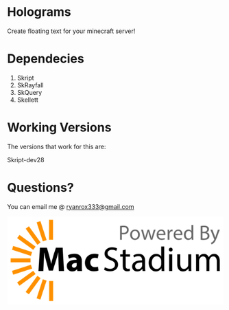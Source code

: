 # Holograms
Create floating text for your minecraft server!

# Dependecies

1. Skript
2. SkRayfall
3. SkQuery
4. Skellett

# Working Versions

The versions that work for this are:

Skript-dev28

# Questions?

You can email me @ ryanrox333@gmail.com

![macstadium](https://github.com/ryanrox333/HD-skript/blob/master/F530333A-AF38-46BA-A603-FC82A87DACF2.png)
